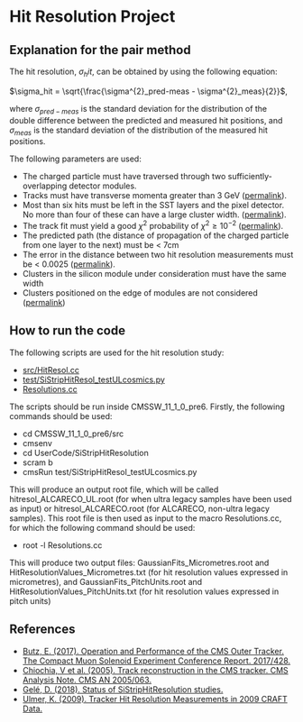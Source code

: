 # Hit Resolution Project #

## Explanation for the pair method ## 
The hit resolution, $\sigma_hit$, can be obtained by using the following equation:

$\sigma_hit = \sqrt{\frac{\sigma^{2}_pred-meas - \sigma^{2}_meas}{2}}$,

where $\sigma_{pred-meas}$ is the standard deviation for the distribution of the double difference between the predicted and measured hit positions, and $\sigma_{meas}$ is the standard deviation of the distribution of the measured hit positions. 

The following parameters are used:

* The charged particle must have traversed through two sufficiently-overlapping detector modules. 
* Tracks must have transverse momenta greater than 3 GeV ([permalink](https://gitlab.cern.ch/coldham/hitresolutionproject/-/blob/master/src/HitResol.cc#L324)).
* Most than six hits must be left in the SST layers and the pixel detector. No more than four of these can have a large cluster width. ([permalink](https://gitlab.cern.ch/coldham/hitresolutionproject/-/blob/master/Resolutions.cc#L106)).
* The track fit must yield a good $\chi^{2}$ probability of $\chi^{2} \geqslant 10^{-2}$ ([permalink](https://gitlab.cern.ch/coldham/hitresolutionproject/-/blob/master/Resolutions.cc#L106)).
* The predicted path (the distance of propagation of the charged particle from one layer to the next) must be < 7cm
* The error in the distance between two hit resolution measurements must be < 0.0025 ([permalink](https://gitlab.cern.ch/coldham/hitresolutionproject/-/blob/master/Resolutions.cc#L106)).
* Clusters in the silicon module under consideration must have the same width
* Clusters positioned on the edge of modules are not considered ([permalink](https://gitlab.cern.ch/coldham/hitresolutionproject/-/blob/master/src/HitResol.cc#L346))

## How to run the code ##
The following scripts are used for the hit resolution study:
* [src/HitResol.cc](https://gitlab.cern.ch/coldham/hitresolutionproject/-/blob/master/src/HitResol.cc)
* [test/SiStripHitResol_testULcosmics.py](https://gitlab.cern.ch/coldham/hitresolutionproject/-/blob/master/test/SiStripHitResol_testULcosmics.py)
* [Resolutions.cc](https://gitlab.cern.ch/coldham/hitresolutionproject/-/blob/master/Resolutions.cc)
 
The scripts should be run inside CMSSW_11_1_0_pre6. Firstly, the following commands should be used:

* cd CMSSW_11_1_0_pre6/src
* cmsenv
* cd UserCode/SiStripHitResolution
* scram b
* cmsRun test/SiStripHitResol_testULcosmics.py

This will produce an output root file, which will be called hitresol_ALCARECO_UL.root (for when ultra legacy samples have been used as input) or hitresol_ALCARECO.root (for ALCARECO, non-ultra legacy samples). This root file is then used as input to the macro Resolutions.cc, for which the following command should be used:

* root -l Resolutions.cc

This will produce two output files: GaussianFits_Micrometres.root and HitResolutionValues_Micrometres.txt (for hit resolution values expressed in micrometres), and GaussianFits_PitchUnits.root and HitResolutionValues_PitchUnits.txt (for hit resolution values expressed in pitch units)

## References ##

* [Butz, E. (2017). Operation and Performance of the CMS Outer Tracker. The Compact Muon Solenoid Experiment Conference Report. 2017/428.](https://gitlab.cern.ch/coldham/hitresolutionproject/-/blob/master/Resources/CR2017_428.pdf)
* [Chiochia, V et al. (2005). Track reconstruction in the CMS tracker. CMS Analysis Note. CMS AN 2005/063.](https://gitlab.cern.ch/coldham/hitresolutionproject/-/blob/master/Resources/AN2005_063_v2.pdf)
* [Gelé, D. (2018). Status of SiStripHitResolution studies.](https://gitlab.cern.ch/coldham/hitresolutionproject/-/blob/master/Resources/PresentationTracker_17072018.pdf)
* [Ulmer, K. (2009). Tracker Hit Resolution Measurements in 2009 CRAFT Data.](https://gitlab.cern.ch/coldham/hitresolutionproject/-/blob/master/Resources/HitResLPCPhysics_10_15_09.ppt) 
